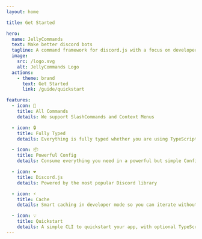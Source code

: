 ```yaml
---
layout: home

title: Get Started

hero:
  name: JellyCommands
  text: Make better discord bots
  tagline: A command framework for discord.js with a focus on developer experience.
  image:
    src: /logo.svg
    alt: JellyCommands Logo
  actions:
    - theme: brand
      text: Get Started
      link: /guide/quickstart

features:
  - icon: 🌈
    title: All Commands
    details: We support SlashCommands and Context Menus

  - icon: 🔒
    title: Fully Typed
    details: Everything is fully typed whether you are using TypeScript or JavaScript

  - icon: 📦
    title: Powerful Config
    details: Consume everything you need in a powerful but simple Config

  - icon: ❤️
    title: Discord.js
    details: Powered by the most popular Discord library

  - icon: ⚡️
    title: Cache
    details: Smart caching in developer mode so you can iterate without hitting ratelimits

  - icon: 💡
    title: Quickstart
    details: A simple CLI to quickstart your app, with optional TypeScript and auto restarts out of the box
---
```

